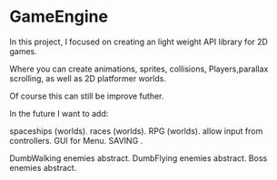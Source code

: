 # GameEngine

In this project, I focused on creating an light weight API library for 2D games. 

Where you can create  animations, sprites, collisions, Players,parallax scrolling, as well as 2D platformer worlds. 

Of course this can still be improve futher.

In the future I want to add:

spaceships (worlds).
races      (worlds).
RPG        (worlds).
allow input from controllers.
GUI for Menu.
SAVING .

DumbWalking enemies  abstract.
DumbFlying enemies   abstract.
Boss       enemies   abstract.


